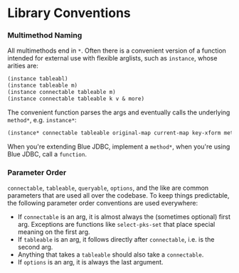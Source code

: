 # Library Conventions

### Multimethod Naming

All multimethods end in `*`. Often there is a convenient version of a function intended for external use with flexible
arglists, such as `instance`, whose arities are:

```clj
(instance tableabl)
(instance tableable m)
(instance connectable tableable m)
(instance connectable tableable k v & more)
```

The convenient function parses the args and eventually calls the underlying `method*`, e.g. `instance*`:

```clj
(instance* connectable tableable original-map current-map key-xform metta)
```

When you're extending Blue JDBC, implement a `method*`, when you're using Blue JDBC, call a `function`.

### Parameter Order

`connectable`, `tableable`, `queryable`, `options`, and the like are common parameters that are used all over the
codebase. To keep things predictable, the following parameter order conventions are used everywhere:

* If `connectable` is an arg, it is almost always the (sometimes optional) first arg. Exceptions are functions like
  `select-pks-set` that place special meaning on the first arg.
* If `tableable` is an arg, it follows directly after `connectable`, i.e. is the second arg.
* Anything that takes a `tableable` should also take a `connectable`.
* If `options` is an arg, it is always the last argument.

